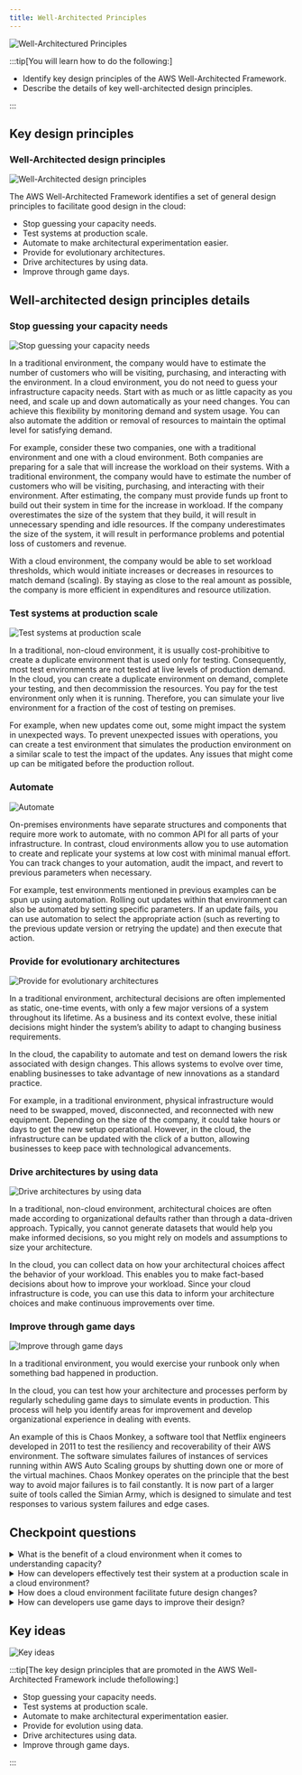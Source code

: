 ```yaml
---
title: Well-Architected Principles
---
```

![Well-Architectured Principles](../../../assets/aws_architecture/well_architectured_principles/intro.png)

:::tip[You will learn how to do the following:]

- Identify key design principles of the AWS Well-Architected Framework.
- Describe the details of key well-architected design principles.

:::

## Key design principles

### Well-Architected design principles

![Well-Architected design principles](../../../assets/aws_architecture/well_architectured_principles/design_principles.png)

The AWS Well-Architected Framework identifies a set of
general design principles to facilitate good design in the
cloud:

- Stop guessing your capacity needs.
- Test systems at production scale.
- Automate to make architectural experimentation easier.
- Provide for evolutionary architectures.
- Drive architectures by using data.
- Improve through game days.

## Well-architected design principles details

### Stop guessing your capacity needs

![Stop guessing your capacity needs](../../../assets/aws_architecture/well_architectured_principles/stop_guessing_needs.png)

In a traditional environment, the company would have to estimate the number of customers who will be visiting, purchasing, and interacting with the environment. In a cloud environment, you do not need to guess your infrastructure capacity needs. Start with as much or as little capacity as you need, and scale up and down automatically as your need changes. You can achieve this flexibility by monitoring demand and system usage. You can also automate the addition or removal of resources to maintain the optimal level for satisfying demand.

For example, consider these two companies, one with a traditional environment and one with a cloud environment. Both companies are preparing for a sale that will increase the workload on their systems. With a traditional environment, the company would have to estimate the number of customers who will be visiting, purchasing, and interacting with their environment. After estimating, the company must provide funds up front to build out their system in time for the increase in workload. If the company overestimates the size of the system that they build, it will result in unnecessary spending and idle resources. If the company underestimates the size of the system, it will result in performance problems and potential loss of customers and revenue.

With a cloud environment, the company would be able to set workload thresholds, which would initiate increases or decreases in resources to match demand (scaling). By staying as close to the real amount as possible, the company is more efficient in expenditures and resource utilization.

### Test systems at production scale

![Test systems at production scale](../../../assets/aws_architecture/well_architectured_principles/test_production_scale.png)

In a traditional, non-cloud environment, it is usually cost-prohibitive to create a duplicate environment that is used only for testing. Consequently, most test environments are not tested at live levels of production demand. In the cloud, you can create a duplicate environment on demand, complete your testing, and then decommission the resources. You pay for the test environment only when it is running. Therefore, you can simulate your live environment for a fraction of the cost of testing on premises.

For example, when new updates come out, some might impact the system in unexpected ways. To prevent unexpected issues with operations, you can create a test environment that simulates the production environment on a similar scale to test the impact of the updates. Any issues that might come up can be mitigated before the production rollout.

### Automate

![Automate](../../../assets/aws_architecture/well_architectured_principles/automate.png)

On-premises environments have separate structures and components that require more work to automate, with no common API for all parts of your infrastructure. In contrast, cloud environments allow you to use automation to create and replicate your systems at low cost with minimal manual effort. You can track changes to your automation, audit the impact, and revert to previous parameters when necessary.

For example, test environments mentioned in previous examples can be spun up using automation. Rolling out updates within that environment can also be automated by setting specific parameters. If an update fails, you can use automation to select the appropriate action (such as reverting to the previous update version or retrying the update) and then execute that action.

### Provide for evolutionary architectures

![Provide for evolutionary architectures](../../../assets/aws_architecture/well_architectured_principles/evolved_architectures.png)

In a traditional environment, architectural decisions are often implemented as static, one-time events, with only a few major versions of a system throughout its lifetime. As a business and its context evolve, these initial decisions might hinder the system’s ability to adapt to changing business requirements.

In the cloud, the capability to automate and test on demand lowers the risk associated with design changes. This allows systems to evolve over time, enabling businesses to take advantage of new innovations as a standard practice.

For example, in a traditional environment, physical infrastructure would need to be swapped, moved, disconnected, and reconnected with new equipment. Depending on the size of the company, it could take hours or days to get the new setup operational. However, in the cloud, the infrastructure can be updated with the click of a button, allowing businesses to keep pace with technological advancements.

### Drive architectures by using data

![Drive architectures by using data](../../../assets/aws_architecture/well_architectured_principles/drive_architectures_using_data.png)

In a traditional, non-cloud environment, architectural choices are often made according to organizational defaults rather than through a data-driven approach. Typically, you cannot generate datasets that would help you make informed decisions, so you might rely on models and assumptions to size your architecture.

In the cloud, you can collect data on how your architectural choices affect the behavior of your workload. This enables you to make fact-based decisions about how to improve your workload. Since your cloud infrastructure is code, you can use this data to inform your architecture choices and make continuous improvements over time.

### Improve through game days

![Improve through game days](../../../assets/aws_architecture/well_architectured_principles/improve_game_days.png)

In a traditional environment, you would exercise your runbook only when something bad happened in production.

In the cloud, you can test how your architecture and processes perform by regularly scheduling game days to simulate events in production. This process will help you identify areas for improvement and develop organizational experience in dealing with events.

An example of this is Chaos Monkey, a software tool that Netflix engineers developed in 2011 to test the resiliency and recoverability of their AWS environment. The software simulates failures of instances of services running within AWS Auto Scaling groups by shutting down one or more of the virtual machines. Chaos Monkey operates on the principle that the best way to avoid major failures is to fail constantly. It is now part of a larger suite of tools called the Simian Army, which is designed to simulate and test responses to various system failures and edge cases.

## Checkpoint questions

<details>
  <summary>What is the benefit of a cloud environment when it comes to understanding capacity?</summary>
  In a cloud environment, developers do not need to guess their infrastructure capacity needs. They can monitor demand and system usage and then scale up and down automatically as their need changes. They can also automate the addition or removal of resources to maintain the optimal level for satisfying demand.
</details>

<details>
  <summary>How can developers effectively test their system at a production scale in a cloud environment?</summary>
  In the cloud, developers can create a duplicate environment on demand, complete their testing, and then decommission the resources.
</details>

<details>
  <summary>How does a cloud environment facilitate future design changes?</summary>
  In the cloud, the capability to automate and test on demand lowers the risk of impact from design changes.
</details>

<details>
  <summary>How can developers use game days to improve their design?</summary>
  By regularly scheduling game days to simulate events in production, developers can gain a better understanding of where they can make improvements. Game days can also help develop organizational experience in dealing with events.
</details>

## Key ideas

![Key ideas](../../../assets/aws_architecture/well_architectured_principles/key_ideas.png)

:::tip[The key design principles that are promoted in the AWS Well-Architected Framework include thefollowing:]

- Stop guessing your capacity needs.
- Test systems at production scale.
- Automate to make architectural experimentation easier.
- Provide for evolution using data.
- Drive architectures using data.
- Improve through game days.

:::
